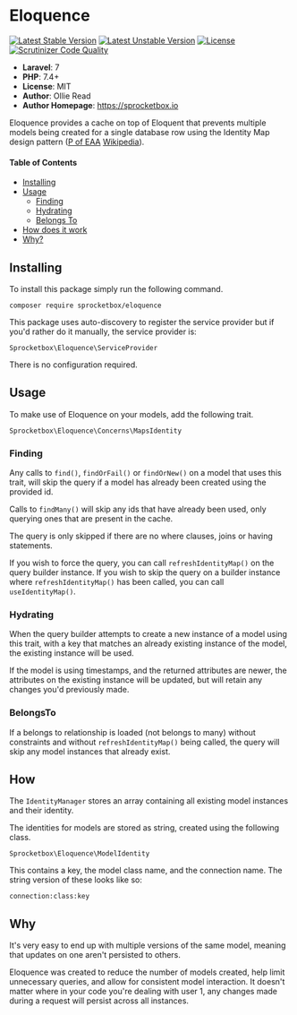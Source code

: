 # Eloquence
[![Latest Stable Version](https://poser.pugx.org/sprocketbox/eloquence/v/stable.png)](https://packagist.org/packages/sprocketbox/eloquence) 
[![Latest Unstable Version](https://poser.pugx.org/sprocketbox/eloquence/v/unstable.png)](https://packagist.org/packages/sprocketbox/eloquence) 
[![License](https://poser.pugx.org/sprocketbox/eloquence/license.png)](https://packagist.org/packages/sprocketbox/eloquence)
[![Scrutinizer Code Quality](https://scrutinizer-ci.com/g/sprocketbox/eloquence/badges/quality-score.png?b=master)](https://scrutinizer-ci.com/g/sprocketbox/eloquence/?branch=master)

- **Laravel**: 7
- **PHP**: 7.4+
- **License**: MIT
- **Author**: Ollie Read 
- **Author Homepage**: https://sprocketbox.io

Eloquence provides a cache on top of Eloquent that prevents multiple models being created for a single database row 
using the Identity Map design pattern ([P of EAA](https://martinfowler.com/eaaCatalog/identityMap.html) [Wikipedia](https://en.wikipedia.org/wiki/Identity_map_pattern)).

#### Table of Contents

- [Installing](#installing)
- [Usage](#usage)
    - [Finding](#finding)
    - [Hydrating](#hydrating)
    - [Belongs To](#belongsto)
- [How does it work](#how)
- [Why?](#why)

## Installing
To install this package simply run the following command.

```
composer require sprocketbox/eloquence
```

This package uses auto-discovery to register the service provider but if you'd rather do it manually, 
the service provider is:

```
Sprocketbox\Eloquence\ServiceProvider
```

There is no configuration required.

## Usage
To make use of Eloquence on your models, add the following trait.

```
Sprocketbox\Eloquence\Concerns\MapsIdentity
```

### Finding
Any calls to `find()`, `findOrFail()` or `findOrNew()` on a model that uses this trait, will skip the query
if a model has already been created using the provided id.

Calls to `findMany()` will skip any ids that have already been used, only querying ones that are present in the cache.

The query is only skipped if there are no where clauses, joins or having statements.

If you wish to force the query, you can call `refreshIdentityMap()` on the query builder instance. If you wish to skip
the query on a builder instance where `refreshIdentityMap()` has been called, you can call `useIdentityMap()`.

### Hydrating
When the query builder attempts to create a new instance of a model using this trait, with a key that matches an already 
existing instance of the model, the existing instance will be used.

If the model is using timestamps, and the returned attributes are newer, the attributes on the existing instance will be
updated, but will retain any changes you'd previously made.

### BelongsTo
If a belongs to relationship is loaded (not belongs to many) without constraints and without `refreshIdentityMap()` being 
called, the query will skip any model instances that already exist.

## How
The `IdentityManager` stores an array containing all existing model instances and their identity.

The identities for models are stored as string, created using the following class.

```
Sprocketbox\Eloquence\ModelIdentity
```

This contains a key, the model class name, and the connection name. The string version of these looks like so:

```
connection:class:key
```

## Why
It's very easy to end up with multiple versions of the same model, meaning that updates on one aren't persisted
to others.

Eloquence was created to reduce the number of models created, help limit unnecessary queries, and allow for consistent
model interaction. It doesn't matter where in your code you're dealing with user 1, any changes made during a request
will persist across all instances.